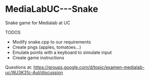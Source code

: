MediaLabUC---Snake
==================

Snake game for Medialab at UC

TODOS
* Modify snake.cpp to our requirements
* Create pngs (apples, tomatoes...)
* Emulate points with a keyboard to simulate input
* Create game instructions
 
Questions at: https://groups.google.com/d/topic/examen-medialab-uc/WJ3K31c-AuI/discussion
